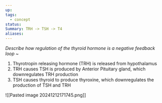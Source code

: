 ```yaml
---
up: 
tags:
  - concept
status: 
Summary: TRH -> TSH -> T4
aliases:
---
```

*Describe how regulation of the thyroid hormone is a negative feedback loop*
~
1. Thyrotropin releasing hormone (TRH) is released from hypothalamus
2. TRH causes TSH is produced by Anterior Pituitary gland, which downregulates TRH production
3. TSH causes thyroid to produce thyroxine, which downregulates the production of TSH and TRH
<!--SR:!2025-03-13,3,250-->

![[Pasted image 20241212171745.png]]